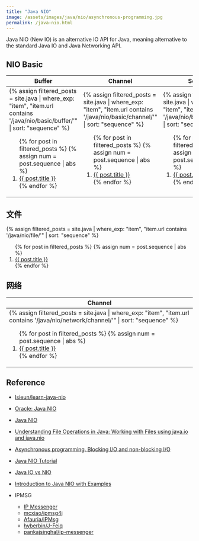 ```yaml
---
title: "Java NIO"
image: /assets/images/java/nio/asynchronous-programming.jpg
permalink: /java-nio.html
---
```


Java NIO (New IO) is an alternative IO API for Java,
meaning alternative to the standard Java IO and Java Networking API.

## NIO Basic

<table>
    <thead>
    <tr>
        <th>Buffer</th>
        <th>Channel</th>
        <th>Selector</th>
    </tr>
    </thead>
    <tbody>
    <tr>
        <td>
{%
assign filtered_posts = site.java |
where_exp: "item", "item.url contains '/java/nio/basic/buffer/'" |
sort: "sequence"
%}
<ol>
    {% for post in filtered_posts %}
    {% assign num = post.sequence | abs %}
    <li>
        <a href="{{ post.url }}">{{ post.title }}</a>
    </li>
    {% endfor %}
</ol>
        </td>
        <td>
{%
assign filtered_posts = site.java |
where_exp: "item", "item.url contains '/java/nio/basic/channel/'" |
sort: "sequence"
%}
<ol>
    {% for post in filtered_posts %}
    {% assign num = post.sequence | abs %}
    <li>
        <a href="{{ post.url }}">{{ post.title }}</a>
    </li>
    {% endfor %}
</ol>
        </td>
        <td>
{%
assign filtered_posts = site.java |
where_exp: "item", "item.url contains '/java/nio/basic/selector/'" |
sort: "sequence"
%}
<ol>
    {% for post in filtered_posts %}
    {% assign num = post.sequence | abs %}
    <li>
        <a href="{{ post.url }}">{{ post.title }}</a>
    </li>
    {% endfor %}
</ol>
        </td>
    </tr>
    </tbody>
</table>

## 文件

{%
assign filtered_posts = site.java |
where_exp: "item", "item.url contains '/java/nio/file/'" |
sort: "sequence"
%}
<ol>
    {% for post in filtered_posts %}
    {% assign num = post.sequence | abs %}
    <li>
        <a href="{{ post.url }}">{{ post.title }}</a>
    </li>
    {% endfor %}
</ol>

## 网络

<table>
    <thead>
    <tr>
        <th>Channel</th>
    </tr>
    </thead>
    <tbody>
    <tr>
        <td>
{%
assign filtered_posts = site.java |
where_exp: "item", "item.url contains '/java/nio/network/channel/'" |
sort: "sequence"
%}
<ol>
    {% for post in filtered_posts %}
    {% assign num = post.sequence | abs %}
    <li>
        <a href="{{ post.url }}">{{ post.title }}</a>
    </li>
    {% endfor %}
</ol>
        </td>
    </tr>
    </tbody>
</table>

## Reference

- [lsieun/learn-java-nio](https://github.com/lsieun/learn-java-nio)

- [Oracle: Java NIO](https://docs.oracle.com/en/java/javase/21/core/java-nio.html)
- [Java NIO](https://www.educba.com/java-nio/)
- [Understanding File Operations in Java: Working with Files using java.io and java.nio](https://clouddevs.com/java/file-operations/)
- [Asynchronous programming. Blocking I/O and non-blocking I/O](https://luminousmen.com/post/asynchronous-programming-blocking-and-non-blocking)
- [Java NIO Tutorial](https://jenkov.com/tutorials/java-nio/index.html)
- [Java IO vs NIO](https://www.baeldung.com/java-io-vs-nio)
- [Introduction to Java NIO with Examples](https://www.geeksforgeeks.org/introduction-to-java-nio-with-examples/)

- IPMSG
    - [IP Messenger](https://ipmsg.org/)
    - [mcxiao/ipmsg4j](https://github.com/mcxiao/ipmsg4j)
    - [Afauria/IPMsg](https://github.com/Afauria/IPMsg)
    - [hyberbin/J-Feiq](https://github.com/hyberbin/J-Feiq)
    - [pankajsinghal/ip-messenger](https://github.com/pankajsinghal/ip-messenger)
